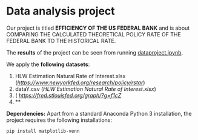 # Data analysis project

Our project is titled **EFFICIENCY OF THE US FEDERAL BANK** and is about COMPARING THE CALCULATED THEORETICAL POLICY RATE OF THE FEDERAL BANK TO THE HISTORICAL RATE.

The **results** of the project can be seen from running [dataproject.ipynb](dataproject.ipynb).

We apply the **following datasets**:

1. HLW Estimation Natural Rate of Interest.xlsx (*https://www.newyorkfed.org/research/policy/rstar*) 
2. dataY.csv (*HLW Estimation Natural Rate of Interest.xlsx*)
3.   ( *https://fred.stlouisfed.org/graph/?g=f1cZ*
4.   **

**Dependencies:** Apart from a standard Anaconda Python 3 installation, the project requires the following installations:

``pip install matplotlib-venn``
